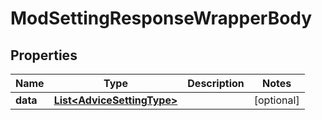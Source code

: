 

# ModSettingResponseWrapperBody


## Properties

Name | Type | Description | Notes
------------ | ------------- | ------------- | -------------
**data** | [**List&lt;AdviceSettingType&gt;**](AdviceSettingType.md) |  |  [optional]



